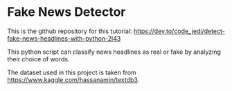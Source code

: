 # Fake News Detector
This is the github repository for this tutorial: https://dev.to/code_jedi/detect-fake-news-headlines-with-python-2l43

This python script can classify news headlines as real or fake by analyzing their choice of words.

The dataset used in this project is taken from https://www.kaggle.com/hassanamin/textdb3.
